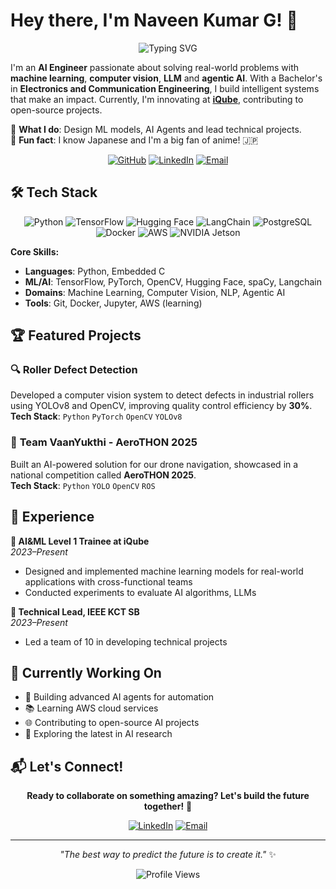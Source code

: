 # Hey there, I'm Naveen Kumar G! 👋

<div align="center">
  
<img src="https://readme-typing-svg.herokuapp.com?font=Fira+Code&pause=1000&color=00D9FF&center=true&vCenter=true&width=435&lines=Artificial+Intelligence;Machine+Learning;Computer+Vision;Natural+Language+Processing;Generative+AI;Agentic+AI" alt="Typing SVG" />

</div>

I'm an **AI Engineer** passionate about solving real-world problems with **machine learning**, **computer vision**, **LLM** and **agentic AI**. With a Bachelor's in **Electronics and Communication Engineering**, I build intelligent systems that make an impact. Currently, I'm innovating at **[iQube](https://iqubekct.ac.in/)**, contributing to open-source projects.

🌱 **What I do**: Design ML models, AI Agents and lead technical projects.  
🚀 **Fun fact**: I know Japanese and I'm a big fan of anime! 🇯🇵

<div align="center">
  
[![GitHub](https://img.shields.io/badge/-GitHub-181717?style=flat&logo=GitHub&logoColor=white)](https://github.com/naveeeen-ai)
[![LinkedIn](https://img.shields.io/badge/-LinkedIn-0077B5?style=flat&logo=Linkedin&logoColor=white)](https://www.linkedin.com/in/naveen-kumar-g-24b3832b8/)
[![Email](https://img.shields.io/badge/-Email-D14836?style=flat&logo=Gmail&logoColor=white)](mailto:naveeeen.ai@gmail.com)

</div>

## 🛠️ Tech Stack

<div align="center">

![Python](https://img.shields.io/badge/-Python-3776AB?style=flat&logo=Python&logoColor=white)
![TensorFlow](https://img.shields.io/badge/-TensorFlow-FF6F00?style=flat&logo=TensorFlow&logoColor=white)
![Hugging Face](https://img.shields.io/badge/-Hugging%20Face-FFD21E?style=flat&logo=HuggingFace&logoColor=black)
![LangChain](https://img.shields.io/badge/-LangChain-1C3C3C?style=flat&logo=LangChain&logoColor=white)
![PostgreSQL](https://img.shields.io/badge/-PostgreSQL-4169E1?style=flat&logo=PostgreSQL&logoColor=white)
![Docker](https://img.shields.io/badge/-Docker-2496ED?style=flat&logo=Docker&logoColor=white)
![AWS](https://img.shields.io/badge/-AWS-232F3E?style=flat&logo=Amazon-AWS&logoColor=white)
![NVIDIA Jetson](https://img.shields.io/badge/-NVIDIA%20Jetson-76B900?style=flat&logo=NVIDIA&logoColor=white)


</div>

**Core Skills:**
- **Languages**: Python, Embedded C
- **ML/AI**: TensorFlow, PyTorch, OpenCV, Hugging Face, spaCy, Langchain
- **Domains**: Machine Learning, Computer Vision, NLP, Agentic AI
- **Tools**: Git, Docker, Jupyter, AWS (learning)

## 🏆 Featured Projects

### 🔍 **Roller Defect Detection**
Developed a computer vision system to detect defects in industrial rollers using YOLOv8 and OpenCV, improving quality control efficiency by **30%**.  
**Tech Stack**: `Python` `PyTorch` `OpenCV` `YOLOv8`

### 🚁 **Team VaanYukthi - AeroTHON 2025**
Built an AI-powered solution for our drone navigation, showcased in a national competition called **AeroTHON 2025**.  
**Tech Stack**: `Python` `YOLO` `OpenCV` `ROS`

## 💼 Experience

**🏢 AI&ML Level 1 Trainee at iQube**  
*2023–Present*  
- Designed and implemented machine learning models for real-world applications with cross-functional teams
- Conducted experiments to evaluate AI algorithms, LLMs

**👥 Technical Lead, IEEE KCT SB**  
*2023–Present*  
- Led a team of 10 in developing technical projects


## 🎯 Currently Working On
- 🤖 Building advanced AI agents for automation
- 📚 Learning AWS cloud services
- 🌐 Contributing to open-source AI projects
- 📖 Exploring the latest in AI research

## 📬 Let's Connect!

<div align="center">

**Ready to collaborate on something amazing? Let's build the future together!** 🚀

[![LinkedIn](https://img.shields.io/badge/-Connect_on_LinkedIn-0077B5?style=for-the-badge&logo=Linkedin&logoColor=white)](https://www.linkedin.com/in/naveen-kumar-g-24b3832b8/)
[![Email](https://img.shields.io/badge/-Drop_an_Email-D14836?style=for-the-badge&logo=Gmail&logoColor=white)](mailto:naveeeen.ai@gmail.com)

</div>

---

<div align="center">
  
*"The best way to predict the future is to create it."* ✨

![Profile Views](https://komarev.com/ghpvc/?username=naveeeen-ai&color=brightgreen&style=flat-square)

</div>
